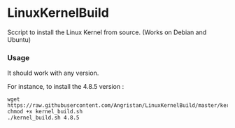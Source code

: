# LinuxKernelBuild
Sccript to install the Linux Kernel from source. (Works on Debian and Ubuntu)

### Usage

It should work with any version.

For instance, to install the 4.8.5 version :

```
wget https://raw.githubusercontent.com/Angristan/LinuxKernelBuild/master/kernel_build.sh
chmod +x kernel_build.sh
./kernel_build.sh 4.8.5
```
